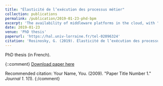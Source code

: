 ```yaml
---
title: "Élasticité de l’exécution des processus métier"
collection: publications
permalink: /publication/2019-01-23-phd-bpm
excerpt: 'The availability of middleware platforms in the cloud, with "transparent" scalability, is a progress for software developers and integrators. They can develop and deploy their applications without worrying about technical details. However, the exploitation cost of a cloud infrastructure can quickly become important. Providers requires methods to reduce this cost by adapting the size of ressources to the needs of the customers. In this thesis, we focus on multi-tenant transactional web applications, more precisely on business processes execution engines. We propose methods allowing to optimize the operational costs of providers of business process execution "as a Service" (BPMaaS) while ensuring a sufficient level of quality of service. This type of application do not scale well because of its persistence tier and of the transactional nature of operations. One must distribute the customers installations in order to optimize the cost, and sometimes move them depending of the needs of the customers. These moves (or migrations) have an impact on the quality of service and they must be limited. First, we propose a method for measuring the size of resources in terms of BPM tasks throughput, and then a method for measuring the impact of migrations we evaluate, thus confirming our hypothesis. We also propose several linear optimization models and heuristics targeting resouce allocation and distribution of customers, while limiting the number of migrations. These models are based on the knowledge of the needs of customers per time slot. We have experimented our three methods on the BPM solution Bonita, and demonstrated that they provide substantial savings on the infrastructure exploitation compared to a basic method.'
date: 2019-01-23
venue: 'PhD thesis'
paperurl: 'https://hal.univ-lorraine.fr/tel-02096324'
citation: 'Rosinosky, G. (2019). Élasticité de l’exécution des processus métier (Doctoral dissertation, Université de Lorraine).'
---
```

PhD thesis (in French).

{::comment}
[Download paper here](http://academicpages.github.io/files/paper1.pdf)

Recommended citation: Your Name, You. (2009). "Paper Title Number 1." <i>Journal 1</i>. 1(1).
{:/comment}